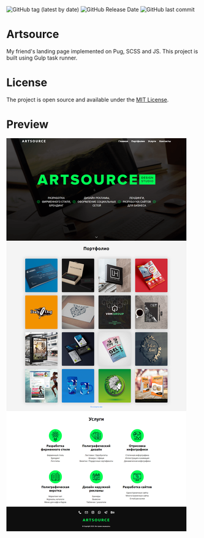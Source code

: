 ![GitHub tag (latest by date)](https://img.shields.io/github/v/release/yurimikushov/artsource) ![GitHub Release Date](https://img.shields.io/github/release-date/yurimikushov/artsource) ![GitHub last commit](https://img.shields.io/github/last-commit/yurimikushov/artsource)

# Artsource

My friend's landing page implemented on Pug, SCSS and JS. This project is built using Gulp task runner.

# License

The project is open source and available under the [MIT License](LICENSE).

# Preview

![Preview](docs/preview.png)
